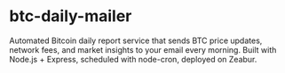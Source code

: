 # btc-daily-mailer
Automated Bitcoin daily report service that sends BTC price updates, network          fees, and market insights to your email every morning. Built with Node.js +   Express, scheduled with node-cron, deployed on Zeabur.
